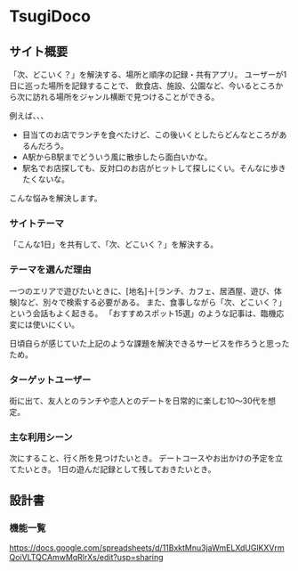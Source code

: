 # TsugiDoco

## サイト概要
「次、どこいく？」を解決する、場所と順序の記録・共有アプリ。
ユーザーが1日に巡った場所を記録することで、
飲食店、施設、公園など、今いるところから次に訪れる場所をジャンル横断で見つけることができる。

例えば、、、

- 目当てのお店でランチを食べたけど、この後いくとしたらどんなところがあるんだろう。
- A駅からB駅までどういう風に散歩したら面白いかな。
- 駅名でお店探しても、反対口のお店がヒットして探しにくい。そんなに歩きたくないな。

こんな悩みを解決します。


### サイトテーマ
「こんな1日」を共有して、「次、どこいく？」を解決する。

### テーマを選んだ理由
一つのエリアで遊びたいときに、[地名]＋[ランチ、カフェ、居酒屋、遊び、体験]など、別々で検索する必要がある。
また、食事しながら「次、どこいく？」という会話もよく起きる。
「おすすめスポット15選」のような記事は、臨機応変には使いにくい。

日頃自らが感じていた上記のような課題を解決できるサービスを作ろうと思ったため。

### ターゲットユーザー
街に出て、友人とのランチや恋人とのデートを日常的に楽しむ10〜30代を想定。

### 主な利用シーン
次にすること、行く所を見つけたいとき。
デートコースやお出かけの予定を立てたいとき。
1日の遊んだ記録として残しておきたいとき。

## 設計書

### 機能一覧
https://docs.google.com/spreadsheets/d/11BxktMnu3jaWmELXdUGlKXVrmQoiVLTQCAmwMqRlrXs/edit?usp=sharing

